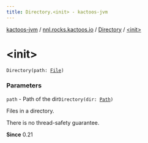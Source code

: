 ```yaml
---
title: Directory.<init> - kactoos-jvm
---
```


[kactoos-jvm](../../index.html) / [nnl.rocks.kactoos.io](../index.html) / [Directory](index.html) / [&lt;init&gt;](./-init-.html)

# &lt;init&gt;

`Directory(path: `[`File`](http://docs.oracle.com/javase/8/docs/api/java/io/File.html)`)`

### Parameters

`path` - Path of the dir`Directory(dir: `[`Path`](http://docs.oracle.com/javase/8/docs/api/java/nio/file/Path.html)`)`

Files in a directory.

There is no thread-safety guarantee.

**Since**
0.21

